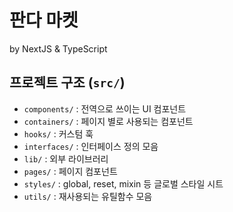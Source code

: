 # 판다 마켓

by NextJS & TypeScript

## 프로젝트 구조 (`src/`)

- `components/` : 전역으로 쓰이는 UI 컴포넌트
- `containers/` : 페이지 별로 사용되는 컴포넌트
- `hooks/` : 커스텀 훅
- `interfaces/` : 인터페이스 정의 모음
- `lib/` : 외부 라이브러리
- `pages/` : 페이지 컴포넌트
- `styles/` : global, reset, mixin 등 글로벌 스타일 시트
- `utils/` : 재사용되는 유틸함수 모음
